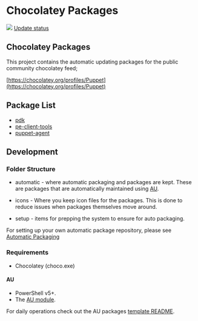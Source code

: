 # Chocolatey Packages

[![](https://ci.appveyor.com/api/projects/status/github/puppetlabs/puppet-chocolatey-packages?svg=true)](https://ci.appveyor.com/project/puppetlabs/puppet-chocolatey-packages)
[Update status](https://gist.github.com/puppet-chocolatey-bot/07d26b70044a34c1d9aa5576057d515e)

## Chocolatey Packages

This project contains the automatic updating packages for the public community chocolatey feed;

[https://chocolatey.org/profiles/Puppet](https://chocolatey.org/profiles/Puppet)

## Package List

* [pdk](https://chocolatey.org/packages/pdk)
* [pe-client-tools](https://chocolatey.org/packages/pe-client-tools)
* [puppet-agent](https://chocolatey.org/packages/puppet-agent)

## Development

### Folder Structure

* automatic - where automatic packaging and packages are kept. These are packages that are automatically maintained using [AU](https://chocolatey.org/packages/au).

* icons - Where you keep icon files for the packages. This is done to reduce issues when packages themselves move around.

* setup - items for prepping the system to ensure for auto packaging.

For setting up your own automatic package repository, please see [Automatic Packaging](https://chocolatey.org/docs/automatic-packages)

### Requirements

* Chocolatey (choco.exe)


#### AU

* PowerShell v5+.
* The [AU module](https://chocolatey.org/packages/au).

For daily operations check out the AU packages [template README](https://github.com/majkinetor/au-packages-template/blob/master/README.md).

